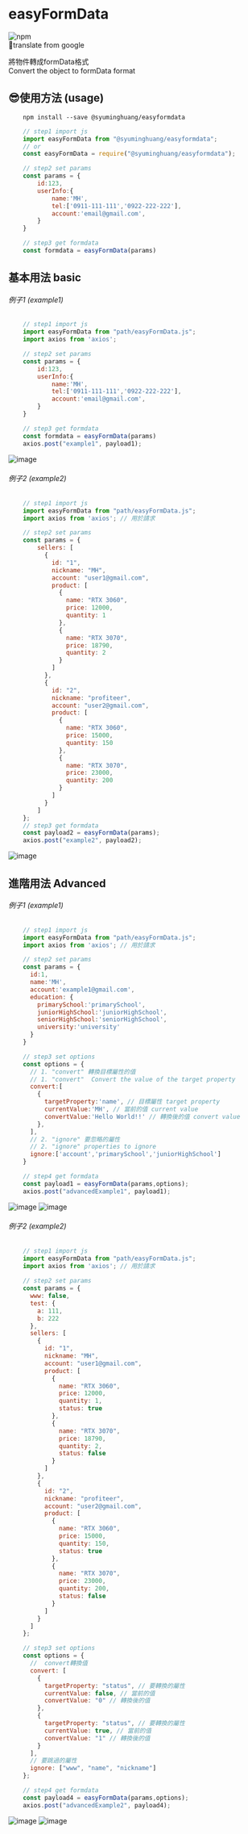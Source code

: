 # easyFormData
![npm](https://img.shields.io/npm/dw/@syuminghuang/easyformdata)  
🙂translate from google

將物件轉成formData格式  
Convert the object to formData format


## 😎使用方法 (usage)
```
    npm install --save @syuminghuang/easyformdata
```

```javascript
    // step1 import js
    import easyFormData from "@syuminghuang/easyformdata";
    // or
    const easyFormData = require("@syuminghuang/easyformdata");

    // step2 set params
    const params = {
        id:123,
        userInfo:{
            name:'MH',
            tel:['0911-111-111','0922-222-222'],
            account:'email@gmail.com',
        }
    }

    // step3 get formdata
    const formdata = easyFormData(params)

```
## 基本用法 basic
###### 例子1  (example1)
```javascript
    // step1 import js
    import easyFormData from "path/easyFormData.js";
    import axios from 'axios';

    // step2 set params
    const params = {
        id:123,
        userInfo:{
            name:'MH',
            tel:['0911-111-111','0922-222-222'],
            account:'email@gmail.com',
        }
    }

    // step3 get formdata
    const formdata = easyFormData(params)
    axios.post("example1", payload1);
```
![image](https://github.com/MingHuang4040E095/easyFormData/blob/main/image/example1.jpg)

###### 例子2  (example2)
```javascript
    // step1 import js
    import easyFormData from "path/easyFormData.js";
    import axios from 'axios'; // 用於請求

    // step2 set params
    const params = {
        sellers: [
          {
            id: "1",
            nickname: "MH",
            account: "user1@gmail.com",
            product: [
              {
                name: "RTX 3060",
                price: 12000,
                quantity: 1
              },
              {
                name: "RTX 3070",
                price: 18790,
                quantity: 2
              }
            ]
          },
          {
            id: "2",
            nickname: "profiteer",
            account: "user2@gmail.com",
            product: [
              {
                name: "RTX 3060",
                price: 15000,
                quantity: 150
              },
              {
                name: "RTX 3070",
                price: 23000,
                quantity: 200
              }
            ]
          }
        ]
    };
    // step3 get formdata
    const payload2 = easyFormData(params);
    axios.post("example2", payload2);
```
![image](https://github.com/MingHuang4040E095/easyFormData/blob/main/image/example2.jpg)


## 進階用法 Advanced
###### 例子1  (example1)
```javascript
    // step1 import js
    import easyFormData from "path/easyFormData.js";
    import axios from 'axios'; // 用於請求

    // step2 set params
    const params = {
      id:1,
      name:'MH',
      account:'example1@gmail.com',
      education: {
        primarySchool:'primarySchool',
        juniorHighSchool:'juniorHighSchool',
        seniorHighSchool:'seniorHighSchool',
        university:'university'
      }
    }

    // step3 set options
    const options = {
      // 1. "convert" 轉換目標屬性的值
      // 1. "convert"  Convert the value of the target property
      convert:[
        {
          targetProperty:'name', // 目標屬性 target property
          currentValue:'MH', // 當前的值 current value
          convertValue:'Hello World!!' // 轉換後的值 convert value
        },
      ],
      // 2. "ignore" 要忽略的屬性
      // 2. "ignore" properties to ignore
      ignore:['account','primarySchool','juniorHighSchool']
    }

    // step4 get formdata
    const payload1 = easyFormData(params,options);
    axios.post("advancedExample1", payload1);
```
![image](https://github.com/MingHuang4040E095/easyFormData/blob/main/image/advancedExample1.jpg)
![image](https://github.com/MingHuang4040E095/easyFormData/blob/main/image/advancedExample1.gif)

###### 例子2  (example2)
```javascript
    // step1 import js
    import easyFormData from "path/easyFormData.js";
    import axios from 'axios'; // 用於請求
    
    // step2 set params
    const params = {
      www: false,
      test: {
        a: 111,
        b: 222
      },
      sellers: [
        {
          id: "1",
          nickname: "MH",
          account: "user1@gmail.com",
          product: [
            {
              name: "RTX 3060",
              price: 12000,
              quantity: 1,
              status: true
            },
            {
              name: "RTX 3070",
              price: 18790,
              quantity: 2,
              status: false
            }
          ]
        },
        {
          id: "2",
          nickname: "profiteer",
          account: "user2@gmail.com",
          product: [
            {
              name: "RTX 3060",
              price: 15000,
              quantity: 150,
              status: true
            },
            {
              name: "RTX 3070",
              price: 23000,
              quantity: 200,
              status: false
            }
          ]
        }
      ]
    };

    // step3 set options
    const options = {
      //  convert轉換值
      convert: [
        {
          targetProperty: "status", // 要轉換的屬性
          currentValue: false, // 當前的值
          convertValue: "0" // 轉換後的值
        },
        {
          targetProperty: "status", // 要轉換的屬性
          currentValue: true, // 當前的值
          convertValue: "1" // 轉換後的值
        }
      ],
      // 要跳過的屬性
      ignore: ["www", "name", "nickname"]
    };

    // step4 get formdata
    const payload4 = easyFormData(params,options);
    axios.post("advancedExample2", payload4);
````
![image](https://github.com/MingHuang4040E095/easyFormData/blob/main/image/advancedExample2.jpg)
![image](https://github.com/MingHuang4040E095/easyFormData/blob/main/image/advancedExample2.gif)